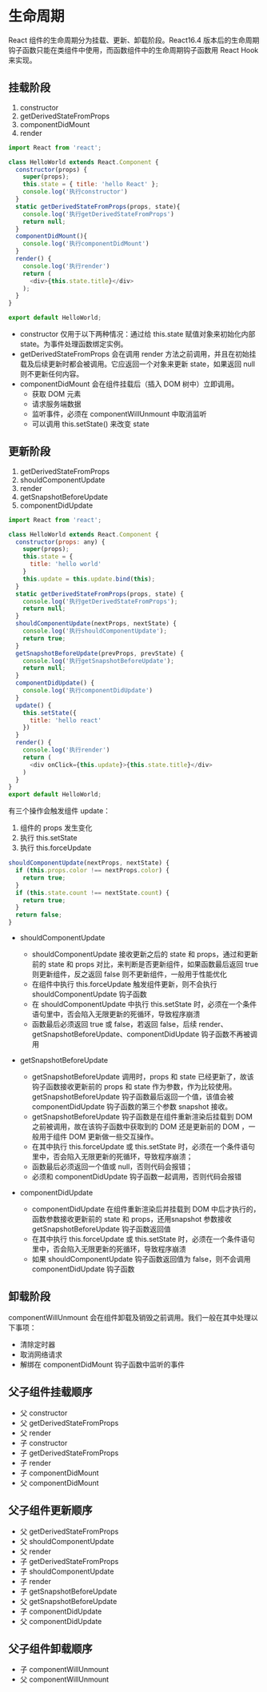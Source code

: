 # 生命周期

React 组件的生命周期分为挂载、更新、卸载阶段。React16.4 版本后的生命周期钩子函数只能在类组件中使用，而函数组件中的生命周期钩子函数用 React Hook 来实现。

## 挂载阶段

1. constructor
1. getDerivedStateFromProps
1. componentDidMount
1. render

```js
import React from 'react';

class HelloWorld extends React.Component {
  constructor(props) {
    super(props);
    this.state = { title: 'hello React' };
    console.log('执行constructor')
  }
  static getDerivedStateFromProps(props, state){
    console.log('执行getDerivedStateFromProps')
    return null;
  }
  componentDidMount(){
    console.log('执行componentDidMount')
  }
  render() {
    console.log('执行render')
    return (
      <div>{this.state.title}</div>
    );
  }
}

export default HelloWorld;
```

* constructor 仅用于以下两种情况：通过给 this.state 赋值对象来初始化内部 state。为事件处理函数绑定实例。
* getDerivedStateFromProps 会在调用 render 方法之前调用，并且在初始挂载及后续更新时都会被调用。它应返回一个对象来更新 state，如果返回 null 则不更新任何内容。
* componentDidMount 会在组件挂载后（插入 DOM 树中）立即调用。
  * 获取 DOM 元素
  * 请求服务端数据
  * 监听事件，必须在 componentWillUnmount 中取消监听
  * 可以调用 this.setState() 来改变 state 

## 更新阶段

1. getDerivedStateFromProps
1. shouldComponentUpdate
1. render
1. getSnapshotBeforeUpdate
1. componentDidUpdate

```js
import React from 'react';

class HelloWorld extends React.Component {
  constructor(props: any) {
    super(props);
    this.state = {
      title: 'hello world'
    }
    this.update = this.update.bind(this);
  }
  static getDerivedStateFromProps(props, state) {
    console.log('执行getDerivedStateFromProps');
    return null;
  }
  shouldComponentUpdate(nextProps, nextState) {
    console.log('执行shouldComponentUpdate');
    return true;
  }
  getSnapshotBeforeUpdate(prevProps, prevState) {
    console.log('执行getSnapshotBeforeUpdate');
    return null;
  }
  componentDidUpdate() {
    console.log('执行componentDidUpdate')
  }
  update() {
    this.setState({
      title: 'hello react'
    })
  }
  render() {
    console.log('执行render')
    return (
      <div onClick={this.update}>{this.state.title}</div>
    )
  }
}
export default HelloWorld;

```

有三个操作会触发组件 update：

1. 组件的 props 发生变化
1. 执行 this.setState
1. 执行 this.forceUpdate


```js
shouldComponentUpdate(nextProps, nextState) {
  if (this.props.color !== nextProps.color) {
    return true;
  }
  if (this.state.count !== nextState.count) {
    return true;
  }
  return false;
}

```

* shouldComponentUpdate 
  * shouldComponentUpdate 接收更新之后的 state 和 props，通过和更新前的 state 和 props 对比，来判断是否更新组件，如果函数最后返回 true 则更新组件，反之返回 false 则不更新组件，一般用于性能优化
  * 在组件中执行 this.forceUpdate 触发组件更新，则不会执行 shouldComponentUpdate 钩子函数
  * 在 shouldComponentUpdate 中执行 this.setState 时，必须在一个条件语句里中，否会陷入无限更新的死循环，导致程序崩溃
  * 函数最后必须返回 true 或 false，若返回 false，后续 render、getSnapshotBeforeUpdate、componentDidUpdate 钩子函数不再被调用

* getSnapshotBeforeUpdate 
  * getSnapshotBeforeUpdate 调用时，props 和 state 已经更新了，故该钩子函数接收更新前的 props 和 state 作为参数，作为比较使用。getSnapshotBeforeUpdate 钩子函数最后返回一个值，该值会被 componentDidUpdate 钩子函数的第三个参数 snapshot 接收。
  * getSnapshotBeforeUpdate 钩子函数是在组件重新渲染后挂载到 DOM 之前被调用，故在该钩子函数中获取到的 DOM 还是更新前的 DOM ，一般用于组件 DOM 更新做一些交互操作。
  * 在其中执行 this.forceUpdate 或 this.setState 时，必须在一个条件语句里中，否会陷入无限更新的死循环，导致程序崩溃；
  * 函数最后必须返回一个值或 null，否则代码会报错；
  * 必须和 componentDidUpdate 钩子函数一起调用，否则代码会报错

* componentDidUpdate

  * componentDidUpdate 在组件重新渲染后并挂载到 DOM 中后才执行的，函数参数接收更新前的 state 和 props，还用snapshot 参数接收 getSnapshotBeforeUpdate 钩子函数返回值
  * 在其中执行 this.forceUpdate 或 this.setState 时，必须在一个条件语句里中，否会陷入无限更新的死循环，导致程序崩溃
  * 如果 shouldComponentUpdate 钩子函数返回值为 false，则不会调用 componentDidUpdate 钩子函数

## 卸载阶段

componentWillUnmount 会在组件卸载及销毁之前调用。我们一般在其中处理以下事项：

* 清除定时器
* 取消网络请求
* 解绑在 componentDidMount 钩子函数中监听的事件

## 父子组件挂载顺序

* 父 constructor
* 父 getDerivedStateFromProps
* 父 render
* 子 constructor
* 子 getDerivedStateFromProps
* 子 render
* 子 componentDidMount
* 父 componentDidMount

## 父子组件更新顺序

* 父 getDerivedStateFromProps
* 父 shouldComponentUpdate
* 父 render
* 子 getDerivedStateFromProps
* 子 shouldComponentUpdate
* 子 render
* 子 getSnapshotBeforeUpdate
* 父 getSnapshotBeforeUpdate
* 子 componentDidUpdate
* 父 componentDidUpdate

## 父子组件卸载顺序

* 子 componentWillUnmount
* 父 componentWillUnmount
